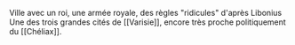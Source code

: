 Ville avec un roi, une armée royale, des règles "ridicules" d'après Libonius
Une des trois grandes cités de [[Varisie]], encore très proche politiquement du [[Chéliax]].